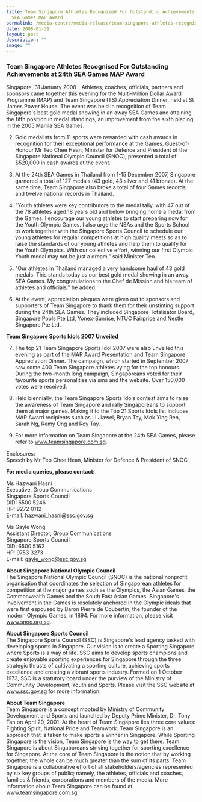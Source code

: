 ```yaml
---
title: Team Singapore Athletes Recognised For Outstanding Achievements at 24th
  SEA Games MAP Award
permalink: /media-centre/media-release/team-singapore-athletes-recognised-for-outstanding-achievements-at-24th/
date: 2008-01-31
layout: post
description: ""
image: ""
---
```

### **Team Singapore Athletes Recognised For Outstanding Achievements at 24th SEA Games MAP Award**

Singapore, 31 January 2008 - Athletes, coaches, officials, partners and sponsors came together this evening for the Multi-Million Dollar Award Programme (MAP) and Team Singapore (TS) Appreciation Dinner, held at St James Power House. The event was held in recognition of Team Singapore's best gold medal showing in an away SEA Games and attaining the fifth position in medal standings, an improvement from the sixth placing in the 2005 Manila SEA Games.

2. Gold medalists from 11 sports were rewarded with cash awards in recognition for their exceptional performance at the Games. Guest-of-Honour Mr Teo Chee Hean, Minister for Defence and President of the Singapore National Olympic Council (SNOC), presented a total of $520,000 in cash awards at the event.

3. At the 24th SEA Games in Thailand from 1-15 December 2007, Singapore garnered a total of 127 medals (43 gold, 43 silver and 41 bronze). At the same time, Team Singapore also broke a total of four Games records and twelve national records in Thailand.

4. "Youth athletes were key contributors to the medal tally, with 47 out of the 78 athletes aged 18 years old and below bringing home a medal from the Games. I encourage our young athletes to start preparing now for the Youth Olympic Games. I also urge the NSAs and the Sports School to work together with the Singapore Sports Council to schedule our young athletes for regular competitions at high quality meets so as to raise the standards of our young athletes and help them to qualify for the Youth Olympics. With our collective effort, winning our first Olympic Youth medal may not be just a dream," said Minister Teo.

5. "Our athletes in Thailand managed a very handsome haul of 43 gold medals. This stands today as our best gold medal showing in an away SEA Games. My congratulations to the Chef de Mission and his team of athletes and officials." he added.

6. At the event, appreciation plaques were given out to sponsors and supporters of Team Singapore to thank them for their unstinting support during the 24th SEA Games. They included Singapore Totalisator Board, Singapore Pools Pte Ltd, Yonex-Sunrise, NTUC Fairprice and Nestle Singapore Pte Ltd.

**Team Singapore Sports Idols 2007 Unveiled**

7. The top 21 Team Singapore Sports Idol 2007 were also unveiled this evening as part of the MAP Award Presentation and Team Singapore Appreciation Dinner. The campaign, which started in September 2007 saw some 400 Team Singapore athletes vying for the top honours. During the two-month long campaign, Singaporeans voted for their favourite sports personalities via sms and the website. Over 150,000 votes were received.

8. Held biennially, the Team Singapore Sports Idols contest aims to raise the awareness of Team Singapore and rally Singaporeans to support them at major games. Making it to the Top 21 Sports Idols list includes MAP Award recipients such as Li Jiawei, Bryan Tay, Mok Ying Ren, Sarah Ng, Remy Ong and Roy Tay.

9. For more information on Team Singapore at the 24th SEA Games, please refer to www.teamsingapore.com.sg.

Enclosures:
<br>
Speech by Mr Teo Chee Hean, Minister for Defence & President of SNOC


**For media queries, please contact:**

Ms Hazwani Hasni
<br>
Executive, Group Communications
<br>
Singapore Sports Council
<br>
DID: 6500 5246
<br>
HP: 9272 0112
<br>
E-mail: [hazwani_hasni@ssc.gov.sg](mailto:hazwani_hasni@ssc.gov.sg)

Ms Gayle Wong
<br>
Assistant Director, Group Communications
<br>
Singapore Sports Council
<br>
DID: 6500 5162
<br>
HP: 9753 3273
<br>
E-mail: [gayle_wong@ssc.gov.sg](mailto:gayle_wong@ssc.gov.sg)

**About Singapore National Olympic Council**
<br>
The Singapore National Olympic Council (SNOC) is the national nonprofit organisation that coordinates the selection of Singaporean athletes for competition at the major games such as the Olympics, the Asian Games, the Commonwealth Games and the South East Asian Games. Singapore's involvement in the Games is resolutely anchored in the Olympic ideals that were first espoused by Baron Pierre de Coubertin, the founder of the modern Olympic Games, in 1894. For more information, please visit www.snoc.org.sg.

**About Singapore Sports Council**
<br>
The Singapore Sports Council (SSC) is Singapore's lead agency tasked with developing sports in Singapore. Our vision is to create a Sporting Singapore where Sports is a way of life. SSC aims to develop sports champions and create enjoyable sporting experiences for Singapore through the three strategic thrusts of cultivating a sporting culture, achieving sports excellence and creating a vibrant sports industry. Formed on 1 October 1973, SSC is a statutory board under the purview of the Ministry of Community Development, Youth and Sports. Please visit the SSC website at www.ssc.gov.sg for more information.

**About Team Singapore**
<br>
Team Singapore is a concept mooted by Ministry of Community Development and Sports and launched by Deputy Prime Minister, Dr. Tony Tan on April 20, 2001. At the heart of Team Singapore lies three core values: Fighting Spirit, National Pride and Teamwork. Team Singapore is an approach that is taken to make sports a winner in Singapore. While Sporting Singapore is the vision, Team Singapore is the way to get there. Team Singapore is about Singaporeans striving together for sporting excellence for Singapore. At the core of Team Singapore is the notion that by working together, the whole can be much greater than the sum of its parts. Team Singapore is a collaborative effort of all stakeholders/agencies represented by six key groups of public; namely, the athletes, officials and coaches, families & friends, corporations and members of the media. More information about Team Singapore can be found at www.teamsingapore.com.sg